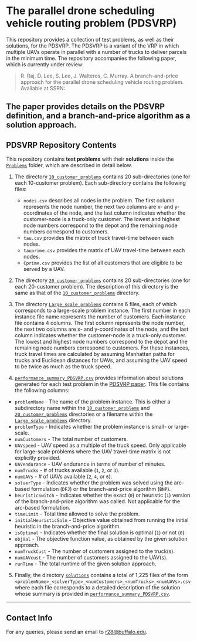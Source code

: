 # The parallel drone scheduling vehicle routing problem (PDSVRP)
This repository provides a collection of test problems, as well as their solutions, for the PDSVRP. The PDSVRP is a variant of the VRP in which multiple UAVs operate in parallel with a number of trucks to deliver parcels in the minimum time.
The repository accompanies the following paper, which is currently under review:
> R. Raj, D. Lee, S. Lee, J. Walteros, C. Murray. A branch-and-price approach for the parallel drone scheduling vehicle routing problem. Available at SSRN:

The paper provides details on the PDSVRP definition, and a branch-and-price algorithm as a solution approach.
---- 
## PDSVRP Repository Contents
This repository contains **test problems** with their **solutions** inside the [`Problems`](Problems) folder, which are described in detail below.  

1. The directory [`10_customer_problems`](Problems/10_customer_problems) contains 20 sub-directories (one for each 10-customer problem). Each sub-directory contains the following files:
   - `nodes.csv` describes all nodes in the problem. The first column represents the node number, the next two columns are x- and y-coordinates of the node, and the last column indicates whether the customer-node is a truck-only customer.  The lowest and highest node numbers correspond to the depot and the remaining node numbers correspond to customers.
   - `tau.csv` provides the matrix of truck travel-time between each nodes.
   - `tauprime.csv` provides the matrix of UAV travel-time between each nodes.
   - `Cprime.csv` provides the list of all customers that are eligible to be served by a UAV.

2. The directory [`20_customer_problems`](Problems/20_customer_problems) contains 20 sub-directories (one for each 20-customer problem). The description of this directory is the same as that of the [`10_customer_problems`](Problems/10_customer_problems) directory.

3. The directory [`Large_scale_problems`](Problems/Large_scale_problems) contains 6 files, each of which corresponds to a large-scale problem instance. The first number in each instance file name represents the number of customers. Each instance file contains 4 columns. The first column represents the node number, the next two columns are x- and y-coordinates of the node, and the last column indicates whether the customer-node is a truck-only customer. The lowest and highest node numbers correspond to the depot and the remaining node numbers correspond to customers. For these instances, truck travel times are calculated by assuming Manhattan paths for trucks and Euclidean distances for UAVs, and assuming the UAV speed to be twice as much as the truck speed.

4. [`performance_summary_PDSVRP.csv`](Problems/performance_summary_PDSVRP.csv) provides information about solutions generated for each test problem in the [PDSVRP paper](______). This file contains the following columns:
- `problemName` - The name of the problem instance.  This is either a subdirectory name within the [`10_customer_problems`](Problems/10_customer_problems) and [`20_customer_problems`](Problems/20_customer_problems) directories or a filename within the [`Large_scale_problems`](Problems/Large_scale_problems) directory.
- `problemType` - Indicates whether the problem instance is small- or large-scale.
- `numCustomers` - The total number of customers.
- `UAVspeed` - UAV speed as a multiple of the truck speed. Only applicable for large-scale problems where the UAV travel-time matrix is not explicitly provided.
- `UAVendurance` - UAV endurance in terms of number of minutes.
- `numTrucks` - # of trucks available (`1`, `2`, or `3`).
- `numUAVs` - # of UAVs available (`2`, `4`, or `6`).
- `solverType` - Indicates whether the problem was solved using the arc-based formulation (`DFJ`) or the branch-and-price algorithm (`BNP`).
- `heuristicSwitch` - Indicates whether the exact (`0`) or heuristic (`1`) version of the branch-and-price algorithm was called. Not applicable for the arc-based formulation.
- `timeLimit` - Total time allowed to solve the problem.
- `initialHeuristicSoln` - Objective value obtained from running the initial heuristic in the branch-and-price algorithm.
- `isOptimal` - Indicates whether the final solution is optimal (`1`) or not (`0`).
- `objVal` - The objective function value, as obtained by the given solution approach.
- `numTruckCust` - The number of customers assigned to the truck(s).
- `numUAVcust` - The number of customers assigned to the UAV(s).
- `runTime` - The total runtime of the given solution approach.

5. Finally, the directory [`solutions`](Problems/solutions) contains a total of 1,225 files of the form  `<problemName>_<solverType>_<numCustomers>_<numTrucks>_<numUAVs>.csv` where each file corresponds to a detailed description of the solution whose summary is provided in [`performance_summary_PDSVRP.csv`](Problems/performance_summary_PDSVRP.csv).

----
## Contact Info
For any queries, please send an email to r28@buffalo.edu.